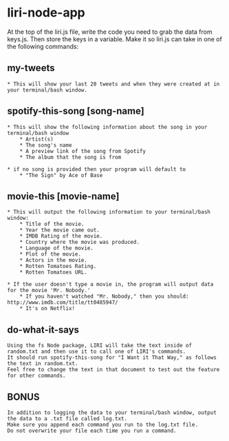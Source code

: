 # liri-node-app
At the top of the liri.js file, write the code you need to grab the data from keys.js. Then store the keys in a variable.
Make it so liri.js can take in one of the following commands:

## my-tweets
    * This will show your last 20 tweets and when they were created at in your terminal/bash window.

## spotify-this-song [song-name]
    * This will show the following information about the song in your terminal/bash window
        * Artist(s)
        * The song's name
        * A preview link of the song from Spotify
        * The album that the song is from

    * if no song is provided then your program will default to
        * "The Sign" by Ace of Base

## movie-this [movie-name]
    * This will output the following information to your terminal/bash window:
        * Title of the movie.
        * Year the movie came out.
        * IMDB Rating of the movie.
        * Country where the movie was produced.
        * Language of the movie.
        * Plot of the movie.
        * Actors in the movie.
        * Rotten Tomatoes Rating.
        * Rotten Tomatoes URL.

    * If the user doesn't type a movie in, the program will output data for the movie 'Mr. Nobody.'
        * If you haven't watched "Mr. Nobody," then you should: http://www.imdb.com/title/tt0485947/
        * It's on Netflix!

## do-what-it-says
    Using the fs Node package, LIRI will take the text inside of random.txt and then use it to call one of LIRI's commands.
    It should run spotify-this-song for "I Want it That Way," as follows the text in random.txt.
    Feel free to change the text in that document to test out the feature for other commands.

## BONUS
    In addition to logging the data to your terminal/bash window, output the data to a .txt file called log.txt.
    Make sure you append each command you run to the log.txt file.
    Do not overwrite your file each time you run a command.